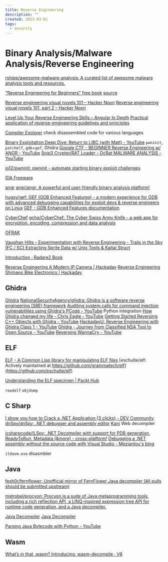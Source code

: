 ```yaml
---
title: Reverse Engineering
description: ""
created: 2023-03-01
tags:
  - security
---
```


# Binary Analysis/Malware Analysis/Reverse Engineering

[rshipp/awesome-malware-analysis: A curated list of awesome malware analysis tools and resources.](https://github.com/rshipp/awesome-malware-analysis)

["Reverse Engineering for Beginners" free book](http://beginners.re/) [source](https://github.com/dennis714/RE-for-beginners)

[Reverse engineering visual novels 101 – Hacker Noon](https://hackernoon.com/reverse-engineering-visual-novels-101-d0bc3bf7ab8)
[Reverse engineering visual novels 101, part 2 – Hacker Noon](https://hackernoon.com/reverse-engineering-visual-novels-101-part-2-9258f547262a)

[Level Up Your Reverse Engineering Skills – Angular In Depth](https://blog.angularindepth.com/level-up-your-reverse-engineering-skills-8f910ae10630)
[Practical application of reverse-engineering guidelines and principles](https://medium.com/react-in-depth/practical-application-of-reverse-engineering-guidelines-and-principles-784c004bb657)

[Compiler Explorer](https://godbolt.org/) check disassembled code for various languages

[Binary Exploitation Deep Dive: Return to LIBC (with Matt) - YouTube](https://www.youtube.com/watch?v=tMN5N5oid2c) `pwninit`, `patchelf`, `gdb`+`gef`, Ghidra
[Google CTF - BEGINNER Reverse Engineering w/ ANGR - YouTube](https://www.youtube.com/watch?v=RCgEIBfnTEI)
[Snip3 Crypter/RAT Loader - DcRat MALWARE ANALYSIS - YouTube](https://www.youtube.com/watch?v=ElqmQDySy48)

[io12/pwninit: pwninit - automate starting binary exploit challenges](https://github.com/io12/pwninit)

[IDA Freeware](https://hex-rays.com/ida-free/)

[angr](http://angr.io/)
[angr/angr: A powerful and user-friendly binary analysis platform!](https://github.com/angr/angr)

[hugsy/gef: GEF (GDB Enhanced Features) - a modern experience for GDB with advanced debugging capabilities for exploit devs & reverse engineers on Linux](https://github.com/hugsy/gef)
[GEF - GDB Enhanced Features documentation](https://hugsy.github.io/gef/)

[CyberChef](https://gchq.github.io/CyberChef/)
[gchq/CyberChef: The Cyber Swiss Army Knife - a web app for encryption, encoding, compression and data analysis](https://github.com/gchq/CyberChef)

[OFRAK](https://ofrak.com/docs/)

[Vaughan Hilts - Experimentation with Reverse Engineering - Trails in the Sky (FC / SC) Extracting Sprite Data w/ Unix Tools & Kaitai Struct](http://vaughanhilts.me/blog/2016/11/16/reverse-engineering-trails-in-the-sky-ed-6-game-engine.html)

[Introduction · Radare2 Book](https://radare.gitbooks.io/radare2book/content/)

[Reverse Engineering A Modern IP Camera | Hackaday](https://hackaday.com/2019/03/28/reverse-engineering-a-modern-ip-camera/)
[Reverse Engineering Shimano Bike Electronics | Hackaday](https://hackaday.com/2019/03/26/reverse-engineering-shimano-bike-electronics/)

## Ghidra

[Ghidra](https://ghidra-sre.org/)
[NationalSecurityAgency/ghidra: Ghidra is a software reverse engineering (SRE) framework](https://github.com/NationalSecurityAgency/ghidra)
[Auditing system calls for command injection vulnerabilities using Ghidra's PCode - YouTube](https://www.youtube.com/watch?v=UVNeg7Vqytc) Python integration
[How Ghidra changed my life - Chris Eagle - YouTube](https://www.youtube.com/watch?v=KL1jE9dxas0)
[Getting Started Reversing C++ Objects with Ghidra - YouTube](https://www.youtube.com/watch?v=ir2B1trR0fE)
[HackadayU: Reverse Engineering with Ghidra Class 1 - YouTube](https://www.youtube.com/watch?v=d4Pgi5XML8E)
[Ghidra - Journey from Classified NSA Tool to Open Source - YouTube](https://www.youtube.com/watch?v=kx2xp7IQNSc)
[Reversing WannaCry - YouTube](https://www.youtube.com/playlist?list=PLniOzp3l9V83Yf52IXJTvW9rjstdqkduP)

## ELF

[ELF - A Common Lisp library for manipulating ELF files](http://eschulte.github.io/elf/)
[eschulte/elf: Actively maintained at https://github.com/grammatech/elf](https://github.com/eschulte/elf)

[Understanding the ELF specimen | Packt Hub](https://hub.packtpub.com/understanding-elf-specimen/)

`readelf`
`objdump`

## C Sharp

[I show you how to Crack a .NET Application (3 clicks) - DEV Community](https://dev.to/dotnetsafer/i-show-you-how-to-crack-a-net-application-3-clicks-47ke)
[dnSpy/dnSpy: .NET debugger and assembly editor](https://github.com/dnSpy/dnSpy)
[Kani](https://decompiler.dotnetsafer.com/) Web decompiler

[icsharpcode/ILSpy: .NET Decompiler with support for PDB generation, ReadyToRun, Metadata (&more) - cross-platform!](https://github.com/icsharpcode/ILSpy)
[Debugging a .NET assembly without the source code with Visual Studio - Meziantou's blog](https://www.meziantou.net/debugging-a-dotnet-assembly-without-the-original-source-code-with-visual-studio.htm)

`ildasm.exe` disasmbler

## Java

[fesh0r/fernflower: Unofficial mirror of FernFlower Java decompiler (All pulls should be submitted upstream)](https://github.com/fesh0r/fernflower)

[mstrobel/procyon: Procyon is a suite of Java metaprogramming tools, including a rich reflection API, a LINQ-inspired expression tree API for runtime code generation, and a Java decompiler.](https://github.com/mstrobel/procyon)

[Java Decompiler](http://java-decompiler.github.io/)
[Java Decompiler](https://github.com/java-decompiler)

[Parsing Java Bytecode with Python - YouTube](https://www.youtube.com/watch?v=67FmRyv8jTM)

## Wasm

[What’s in that .wasm? Introducing: wasm-decompile · V8](https://v8.dev/blog/wasm-decompile)
